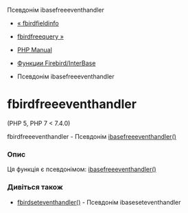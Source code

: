 Псевдонім ibasefreeeventhandler

-   [« fbirdfieldinfo](function.fbird-field-info.html)
    
-   [fbirdfreequery »](function.fbird-free-query.html)
    
-   [PHP Manual](index.html)
    
-   [Функции Firebird/InterBase](ref.ibase.html)
    
-   Псевдонім ibasefreeeventhandler
    

# fbirdfreeeventhandler

(PHP 5, PHP 7 < 7.4.0)

fbirdfreeeventhandler - Псевдонім [ibasefreeeventhandler()](function.ibase-free-event-handler.html)

### Опис

Ця функція є псевдонімом: [ibasefreeeventhandler()](function.ibase-free-event-handler.html)

### Дивіться також

-   [fbirdseteventhandler()](function.fbird-set-event-handler.html) - Псевдонім ibaseseteventhandler